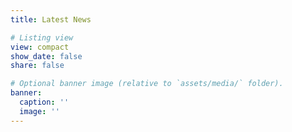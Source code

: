 ```yaml
---
title: Latest News

# Listing view
view: compact
show_date: false
share: false

# Optional banner image (relative to `assets/media/` folder).
banner:
  caption: ''
  image: ''
---
```

